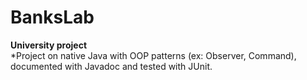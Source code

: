 # BanksLab

**University project** \
*Project on native Java with OOP patterns (ex: Observer, Command), documented with Javadoc and tested with JUnit.
